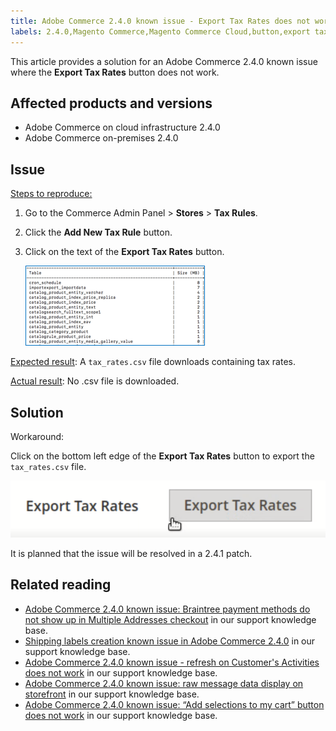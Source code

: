 ```yaml
---
title: Adobe Commerce 2.4.0 known issue - Export Tax Rates does not work
labels: 2.4.0,Magento Commerce,Magento Commerce Cloud,button,export tax rates,known issues,troubleshooting,Adobe Commerce,cloud infrastructure,on-premises
---
```


This article provides a solution for an Adobe Commerce 2.4.0 known issue where the **Export Tax Rates** button does not work.

## Affected products and versions

* Adobe Commerce on cloud infrastructure 2.4.0
* Adobe Commerce on-premises 2.4.0

## Issue

 <ins>Steps to reproduce:</ins>

1. Go to the Commerce Admin Panel > **Stores** > **Tax Rules**.
1. Click the **Add New Tax Rule** button.
1. Click on the text of the **Export Tax Rates** button.

    ![magento_export_tax_rates.png](assets/mceclip0.png)    

 <ins>Expected result</ins>:
 A `tax_rates.csv` file downloads containing tax rates.

 <ins>Actual result</ins>:
 No .csv file is downloaded.

## Solution

Workaround:

Click on the bottom left edge of the **Export Tax Rates** button to export the `tax_rates.csv` file.

![magento_export_tax_rates.png](assets/mceclip1.png)

It is planned that the issue will be resolved in a 2.4.1 patch.

## Related reading

* [Adobe Commerce 2.4.0 known issue: Braintree payment methods do not show up in Multiple Addresses checkout](https://support.magento.com/hc/en-us/articles/360046354992-Magento-2-4-0-known-issue-Braintree-payment-methods-do-not-show-up-in-Multiple-Addresses-checkout) in our support knowledge base.
* [Shipping labels creation known issue in Adobe Commerce 2.4.0](https://support.magento.com/hc/en-us/articles/360046750171-Shipping-labels-creation-known-issue-in-Magento-2-4-0) in our support knowledge base.
* [Adobe Commerce 2.4.0 known issue - refresh on Customer's Activities does not work](https://support.magento.com/hc/en-us/articles/360046091332-Magento-2-4-0-known-issue-refresh-on-Customer-s-Activities-does-not-work) in our support knowledge base.
* [Adobe Commerce 2.4.0 known issue: raw message data display on storefront](https://support.magento.com/hc/en-us/articles/360045804332) in our support knowledge base.
* [Adobe Commerce 2.4.0 known issue: “Add selections to my cart” button does not work](https://support.magento.com/hc/en-us/articles/360045838312-Magento-2-4-0-known-issue-Add-selections-to-my-cart-button-does-not-work) in our support knowledge base.
